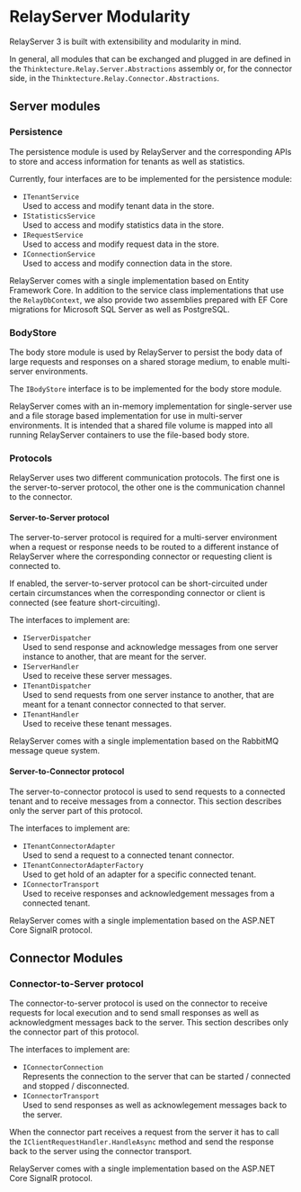 # RelayServer Modularity

RelayServer 3 is built with extensibility and modularity in mind.

In general, all modules that can be exchanged and plugged in are defined in the `Thinktecture.Relay.Server.Abstractions`
assembly or, for the connector side, in the `Thinktecture.Relay.Connector.Abstractions`.

## Server modules

### Persistence

The persistence module is used by RelayServer and the corresponding APIs to store and access information for tenants as
well as statistics.

Currently, four interfaces are to be implemented for the persistence module:

* `ITenantService`  
  Used to access and modify tenant data in the store.
* `IStatisticsService`  
  Used to access and modify statistics data in the store.
* `IRequestService`  
  Used to access and modify request data in the store.
* `IConnectionService`  
  Used to access and modify connection data in the store.

RelayServer comes with a single implementation based on Entity Framework Core. In addition to the service class
implementations that use the `RelayDbContext`, we also provide two assemblies prepared with EF Core migrations for
Microsoft SQL Server as well as PostgreSQL.

### BodyStore

The body store module is used by RelayServer to persist the body data of large requests and responses on a shared
storage medium, to enable multi-server environments.

The `IBodyStore` interface is to be implemented for the body store module.

RelayServer comes with an in-memory implementation for single-server use and a file storage based implementation for use
in multi-server environments. It is intended that a shared file volume is mapped into all running RelayServer containers
to use the file-based body store.

### Protocols

RelayServer uses two different communication protocols. The first one is the server-to-server protocol, the other one is
the communication channel to the connector.

#### Server-to-Server protocol

The server-to-server protocol is required for a multi-server environment when a request or response needs to be routed
to a different instance of RelayServer where the corresponding connector or requesting client is connected to.

If enabled, the server-to-server protocol can be short-circuited under certain circumstances when the corresponding
connector or client is connected  (see feature short-circuiting).

The interfaces to implement are:

* `IServerDispatcher`  
  Used to send response and acknowledge messages from one server instance to another, that are meant for the server.
* `IServerHandler`  
  Used to receive these server messages.
* `ITenantDispatcher`  
  Used to send requests from one server instance to another, that are meant for a tenant connector connected to that
  server.
* `ITenantHandler`  
  Used to receive these tenant messages.

RelayServer comes with a single implementation based on the RabbitMQ message queue system.

#### Server-to-Connector protocol

The server-to-connector protocol is used to send requests to a connected tenant and to receive messages from a
connector. This section describes only the server part of this protocol.

The interfaces to implement are:

* `ITenantConnectorAdapter`  
  Used to send a request to a connected tenant connector.
* `ITenantConnectorAdapterFactory`  
  Used to get hold of an adapter for a specific connected tenant.
* `IConnectorTransport`  
  Used to receive responses and acknowledgement messages from a connected tenant.

RelayServer comes with a single implementation based on the ASP.NET Core SignalR protocol.

## Connector Modules

### Connector-to-Server protocol

The connector-to-server protocol is used on the connector to receive requests for local execution and to send small
responses as well as acknowledgment messages back to the server. This section describes only the connector part of this
protocol.

The interfaces to implement are:

* `IConnectorConnection`  
  Represents the connection to the server that can be started / connected and stopped / disconnected.
* `IConnectorTransport`  
  Used to send responses as well as acknowlegement messages back to the server.

When the connector part receives a request from the server it has to call the `IClientRequestHandler.HandleAsync` method
and send the response back to the server using the connector transport.

RelayServer comes with a single implementation based on the ASP.NET Core SignalR protocol.
